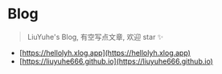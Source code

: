 # Blog
> LiuYuhe's Blog, 有空写点文章, 欢迎 star ✨
- [https://hellolyh.xlog.app](https://hellolyh.xlog.app)
- [https://liuyuhe666.github.io](https://liuyuhe666.github.io)
